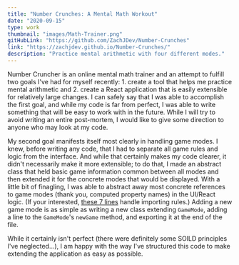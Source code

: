 ```yaml
---
title: "Number Crunches: A Mental Math Workout"
date: "2020-09-15"
type: work
thumbnail: "images/Math-Trainer.png"
gitHubLink: "https://github.com/ZachJDev/Number-Crunches"
link: "https://zachjdev.github.io/Number-Crunches/"
description: "Practice mental arithmetic with four different modes."
---
```


Number Cruncher is an online mental math trainer and an attempt to fulfill two goals I've had for myself recently: 1. create a tool that helps me practice mental arithmetic and 2. create a React application that is easily extensible for relatively large changes. I can safely say that I was able to accomplish the first goal, and while my code is far from perfect, I was able to write something that will be easy to work with in the future. While I will try to avoid writing an entire post-mortem, I would like to give some direction to anyone who may look at my code.

 My second goal manifests itself most clearly in handling game modes. I knew, before writing any code, that I had to separate all game rules and logic from the interface. And while that certainly makes my code clearer, it didn't necessarily make it more extensible; to do that, I made an abstract class that held basic game information common between all modes and then extended it for the concrete modes that would be displayed. With a little bit of finagling, I was able to abstract away most concrete references to game modes (thank you, computed property names) in the UI/React logic. (If your interested, [these 7 lines](https://github.com/ZachJDev/Math-Trainer/blob/fa28a941e8d53a73b55cf95d59049472169a7156/src/Components/Options.js#L10) handle importing rules.) Adding a new game mode is as simple as writing a new class extending `GameMode`, adding a line to the `GameMode`'s `newGame` method, and exporting it at the end of the file.

While it certainly isn't perfect (there were definitely some SOILD principles I've neglected...), I am happy with the way I've structured this code to make extending the application as easy as possible.
